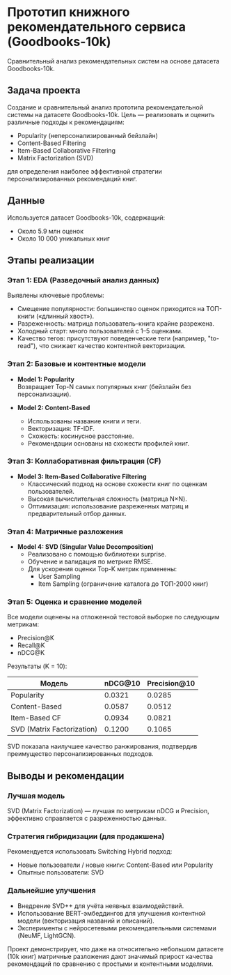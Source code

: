 # Прототип книжного рекомендательного сервиса (Goodbooks-10k)

Сравнительный анализ рекомендательных систем на основе датасета Goodbooks-10k.

## Задача проекта

Создание и сравнительный анализ прототипа рекомендательной системы на датасете Goodbooks-10k. Цель — реализовать и оценить различные подходы к рекомендациям:

- Popularity (неперсонализированный бейзлайн)
- Content-Based Filtering
- Item-Based Collaborative Filtering
- Matrix Factorization (SVD)

для определения наиболее эффективной стратегии персонализированных рекомендаций книг.

## Данные

Используется датасет Goodbooks-10k, содержащий:

- Около 5.9 млн оценок
- Около 10 000 уникальных книг


## Этапы реализации

### Этап 1: EDA (Разведочный анализ данных)

Выявлены ключевые проблемы:

- Смещение популярности: большинство оценок приходится на ТОП-книги («длинный хвост»).
- Разреженность: матрица пользователь–книга крайне разрежена.
- Холодный старт: много пользователей с 1–5 оценками.
- Качество тегов: присутствуют поведенческие теги (например, "to-read"), что снижает качество контентной векторизации.

### Этап 2: Базовые и контентные модели

- **Model 1: Popularity**  
  Возвращает Top-N самых популярных книг (бейзлайн без персонализации).

- **Model 2: Content-Based**  
  - Использованы название книги и теги.  
  - Векторизация: TF-IDF.  
  - Схожесть: косинусное расстояние.  
  - Рекомендации основаны на схожести профилей книг.

### Этап 3: Коллаборативная фильтрация (CF)

- **Model 3: Item-Based Collaborative Filtering**  
  - Классический подход на основе схожести книг по оценкам пользователей.  
  - Высокая вычислительная сложность (матрица N×N).  
  - Оптимизация: использование разреженных матриц и предварительный отбор данных.

### Этап 4: Матричные разложения

- **Model 4: SVD (Singular Value Decomposition)**  
  - Реализовано с помощью библиотеки surprise.  
  - Обучение и валидация по метрике RMSE.  
  - Для ускорения оценки Top-K метрик применены:  
    - User Sampling  
    - Item Sampling (ограничение каталога до ТОП-2000 книг)

### Этап 5: Оценка и сравнение моделей

Все модели оценены на отложенной тестовой выборке по следующим метрикам:

- Precision@K
- Recall@K
- nDCG@K

Результаты (K = 10):

| Модель                     | nDCG@10 | Precision@10 |
|---------------------------|---------|--------------|
| Popularity                | 0.0321  | 0.0285       |
| Content-Based             | 0.0587  | 0.0512       |
| Item-Based CF             | 0.0934  | 0.0821       |
| SVD (Matrix Factorization)| 0.1200  | 0.1065       |

SVD показала наилучшее качество ранжирования, подтвердив преимущество персонализированных подходов.

## Выводы и рекомендации

### Лучшая модель
SVD (Matrix Factorization) — лучшая по метрикам nDCG и Precision, эффективно справляется с разреженностью данных.

### Стратегия гибридизации (для продакшена)
Рекомендуется использовать Switching Hybrid подход:

- Новые пользователи / новые книги: Content-Based или Popularity
- Опытные пользователи: SVD

### Дальнейшие улучшения
- Внедрение SVD++ для учёта неявных взаимодействий.
- Использование BERT-эмбеддингов для улучшения контентной модели (векторизация названий и описаний).
- Эксперименты с нейросетевыми рекомендательными системами (NeuMF, LightGCN).

Проект демонстрирует, что даже на относительно небольшом датасете (10k книг) матричные разложения дают значимый прирост качества рекомендаций по сравнению с простыми и контентными моделями.
